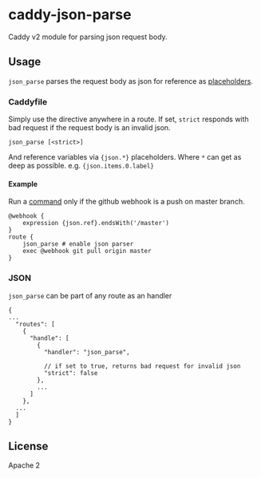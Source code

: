 # caddy-json-parse
Caddy v2 module for parsing json request body.

## Usage

`json_parse` parses the request body as json for reference as [placeholders](https://caddyserver.com/docs/caddyfile/concepts#placeholders).

### Caddyfile

Simply use the directive anywhere in a route. If set, `strict` responds with bad request if the request body is an invalid json.
```
json_parse [<strict>]
```

And reference variables via `{json.*}` placeholders. Where `*` can get as deep as possible. e.g. `{json.items.0.label}`


#### Example

Run a [command](https://github.com/abiosoft/caddy-exec) only if the github webhook is a push on master branch.
```
@webhook {
    expression {json.ref}.endsWith('/master')
}
route {
    json_parse # enable json parser
    exec @webhook git pull origin master
}
```

### JSON

`json_parse` can be part of any route as an handler

```jsonc
{
...
  "routes": [
    {
      "handle": [
        {
          "handler": "json_parse",

          // if set to true, returns bad request for invalid json
          "strict": false 
        },
        ...
      ]
    },
  ...
  ]
}
```

## License

Apache 2
